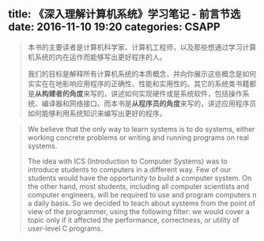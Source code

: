 title: 《深入理解计算机系统》学习笔记 - 前言节选
date: 2016-11-10 19:20
categories: CSAPP
---

> 本书的主要读者是计算机科学家、计算机工程师，以及那些想通过学习计算机系统的内在运作而能够写出更好程序的人。
>
> 我们的目标是解释所有计算机系统的本质概念，并向你展示这些概念是如何实实在在地影响应用程序的正确性、性能和实用性的。其它的系统类书籍都是**从构建者的角度**来写的，讲述如何实现硬件或是系统软件，包括操作系统、编译器和网络接口。而本书是**从程序员的角度**来写的，讲述应用程序员如何能够利用系统知识来编写出更好的程序。

<!-- more -->

> We believe that the only way to learn systems is to do systems, either working concrete problems or writing and running programs on real systems.
>
> The idea with ICS (Introduction to Computer Systems) was to introduce students to computers in a different way. Few of our students would have the opportunity to build a computer system. On the other hand, most students, including all computer scientists and computer engineers, will be required to use and program computers n a daily basis. So we decided to teach about systems from the point of view of the programmer, using the following filter: we would cover a topic only if it affected the performance, correctness, or utility of user-level C programs.
